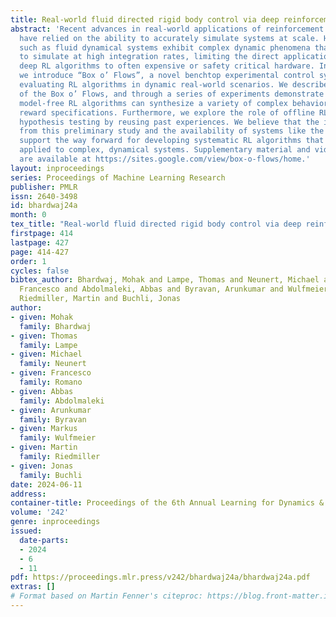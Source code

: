 ```yaml
---
title: Real-world fluid directed rigid body control via deep reinforcement learning
abstract: 'Recent advances in real-world applications of reinforcement learning (RL)
  have relied on the ability to accurately simulate systems at scale. However, domains
  such as fluid dynamical systems exhibit complex dynamic phenomena that are hard
  to simulate at high integration rates, limiting the direct application of modern
  deep RL algorithms to often expensive or safety critical hardware. In this work,
  we introduce “Box o’ Flows”, a novel benchtop experimental control system for systematically
  evaluating RL algorithms in dynamic real-world scenarios. We describe the key components
  of the Box o’ Flows, and through a series of experiments demonstrate how state-of-the-art
  model-free RL algorithms can synthesize a variety of complex behaviors via simple
  reward specifications. Furthermore, we explore the role of offline RL in data-efficient
  hypothesis testing by reusing past experiences. We believe that the insights gained
  from this preliminary study and the availability of systems like the Box o’ Flows
  support the way forward for developing systematic RL algorithms that can be generally
  applied to complex, dynamical systems. Supplementary material and videos of experiments
  are available at https://sites.google.com/view/box-o-flows/home.'
layout: inproceedings
series: Proceedings of Machine Learning Research
publisher: PMLR
issn: 2640-3498
id: bhardwaj24a
month: 0
tex_title: "Real-world fluid directed rigid body control via deep reinforcement learning"
firstpage: 414
lastpage: 427
page: 414-427
order: 1
cycles: false
bibtex_author: Bhardwaj, Mohak and Lampe, Thomas and Neunert, Michael and Romano,
  Francesco and Abdolmaleki, Abbas and Byravan, Arunkumar and Wulfmeier, Markus and
  Riedmiller, Martin and Buchli, Jonas
author:
- given: Mohak
  family: Bhardwaj
- given: Thomas
  family: Lampe
- given: Michael
  family: Neunert
- given: Francesco
  family: Romano
- given: Abbas
  family: Abdolmaleki
- given: Arunkumar
  family: Byravan
- given: Markus
  family: Wulfmeier
- given: Martin
  family: Riedmiller
- given: Jonas
  family: Buchli
date: 2024-06-11
address:
container-title: Proceedings of the 6th Annual Learning for Dynamics & Control Conference
volume: '242'
genre: inproceedings
issued:
  date-parts:
  - 2024
  - 6
  - 11
pdf: https://proceedings.mlr.press/v242/bhardwaj24a/bhardwaj24a.pdf
extras: []
# Format based on Martin Fenner's citeproc: https://blog.front-matter.io/posts/citeproc-yaml-for-bibliographies/
---
```

